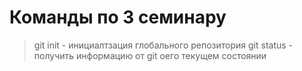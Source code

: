 # Команды по 3 семинару
>git init - инициалтзация глобального репозитория
>git status - получить информацию от git оего текущем состоянии